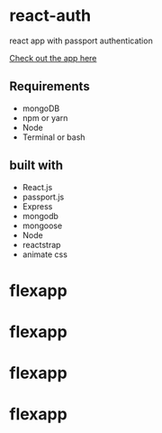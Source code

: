 # react-auth
react app with passport authentication

[Check out the app here](https://flexapp.herokuapp.com/)

## Requirements
* mongoDB
* npm or yarn
* Node
* Terminal or bash

## built with
* React.js
* passport.js
* Express
* mongodb
* mongoose
* Node
* reactstrap
* animate css

# flexapp
# flexapp
# flexapp
# flexapp
